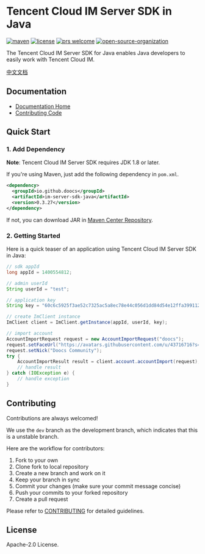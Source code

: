 # Tencent Cloud IM Server SDK in Java

<a href="https://search.maven.org/artifact/io.github.doocs/im-server-sdk-java"><img src="https://img.shields.io/maven-metadata/v?color=42b883&metadataUrl=https%3A%2F%2Frepo1.maven.org%2Fmaven2%2Fio%2Fgithub%2Fdoocs%2Fim-server-sdk-java%2Fmaven-metadata.xml&style=flat-square" alt="maven"></a>
<a href="https://github.com/doocs/qcloud-im-server-sdk-java/blob/main/LICENSE"><img src="https://img.shields.io/github/license/doocs/qcloud-im-server-sdk-java?color=42b883&style=flat-square" alt="license"></a>
<a href="https://github.com/doocs/qcloud-im-server-sdk-java/pulls"><img src="https://img.shields.io/badge/prs-welcome-42b883?style=flat-square" alt="prs welcome"></a>
<a href="https://doocs.github.io/#/?id=how-to-join"><img src="https://img.shields.io/badge/organization-join%20us-42b883?style=flat-square" alt="open-source-organization"></a>

The Tencent Cloud IM Server SDK for Java enables Java developers to easily work with Tencent Cloud IM.

[中文文档](./README_CN.md)

## Documentation

- [Documentation Home](https://doocs.github.io/qcloud-im-server-sdk-java)
- [Contributing Code](#Contributing)

## Quick Start

### 1. Add Dependency

**Note**: Tencent Cloud IM Server SDK requires JDK 1.8 or later.

If you're using Maven, just add the following dependency in `pom.xml`.

```xml
<dependency>
  <groupId>io.github.doocs</groupId>
  <artifactId>im-server-sdk-java</artifactId>
  <version>0.3.27</version>
</dependency>
```

If not, you can download JAR in [Maven Center Repository](https://repo1.maven.org/maven2/io/github/doocs/im-server-sdk-java/).

### 2. Getting Started

Here is a quick teaser of an application using Tencent Cloud IM Server SDK in Java:

```java
// sdk appId
long appId = 1400554812;

// admin userId
String userId = "test";

// application key
String key = "60c6c5925f3ae52c7325ac5a8ec78e44c056d1dd84d54e12ffa39911267a2a70";

// create ImClient instance
ImClient client = ImClient.getInstance(appId, userId, key);

// import account
AccountImportRequest request = new AccountImportRequest("doocs");
request.setFaceUrl("https://avatars.githubusercontent.com/u/43716716?s=200&v=4");
request.setNick("Doocs Community");
try {
    AccountImportResult result = client.account.accountImport(request);
    // handle result
} catch (IOException e) {
    // handle exception
}
```

## Contributing

Contributions are always welcomed!

We use the `dev` branch as the development branch, which indicates that this is a unstable branch.

Here are the workflow for contributors:

1. Fork to your own
2. Clone fork to local repository
3. Create a new branch and work on it
4. Keep your branch in sync
5. Commit your changes (make sure your commit message concise)
6. Push your commits to your forked repository
7. Create a pull request

Please refer to [CONTRIBUTING](./CONTRIBUTING.md) for detailed guidelines.

## License

Apache-2.0 License.
